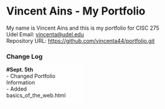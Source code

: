 # Vincent Ains - My Portfolio
My name is Vincent Ains and this is my portfolio for CISC 275 <br>
Udel Email: vincenta@udel.edu <br>
Repository URL: <a href="https://github.com/vincenta44/portfolio.git">https://github.com/vincenta44/portfolio.git</a> 
<style>
  .log {
        background-color: rgba(255, 255, 255, 0.829);
        width: 40%;
        height: 100px;
        overflow: scroll;
      }
</style>

<h3> Change Log </h3>
<div class="log">
<strong>#Sept. 5th</strong>
  <br>- Changed Portfolio Information
  <br>- Added basics_of_the_web.html
  
  
</div>
